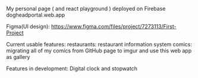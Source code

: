 My personal page ( and react playground ) deployed on Firebase
dogheadportal.web.app

Figma(UI design): https://www.figma.com/files/project/7273113/First-Project

Current usable features: 
  restaurants: restaurant information system
  comics: migrating all of my comics from GitHub page to imgur and use this web app as gallery

Features in development:
  Digital clock and stopwatch
